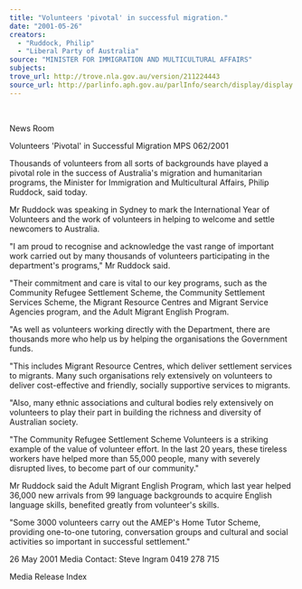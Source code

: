 ```yaml
---
title: "Volunteers 'pivotal' in successful migration."
date: "2001-05-26"
creators:
  - "Ruddock, Philip"
  - "Liberal Party of Australia"
source: "MINISTER FOR IMMIGRATION AND MULTICULTURAL AFFAIRS"
subjects:
trove_url: http://trove.nla.gov.au/version/211224443
source_url: http://parlinfo.aph.gov.au/parlInfo/search/display/display.w3p;query=Id%3A%22media/pressrel/HO546%22
---
```


  

 News Room

 Volunteers 'Pivotal' in Successful Migration MPS 062/2001

 Thousands of volunteers from all sorts of backgrounds have played a pivotal role in the success of Australia's migration and humanitarian programs, the Minister for Immigration and Multicultural Affairs, Philip Ruddock, said today.

 Mr Ruddock was speaking in Sydney to mark the International Year of Volunteers and the work of volunteers in helping to welcome and settle newcomers to Australia.

 "I am proud to recognise and acknowledge the vast range of important work carried out by many thousands of volunteers participating in the department's programs," Mr Ruddock said.

 "Their commitment and care is vital to our key programs, such as the Community Refugee Settlement Scheme, the Community Settlement Services Scheme, the Migrant Resource Centres and Migrant Service Agencies program, and the Adult Migrant English Program.

 "As well as volunteers working directly with the Department, there are thousands more who help us by helping the organisations the Government funds.

 "This includes Migrant Resource Centres, which deliver settlement services to migrants. Many such organisations rely extensively on volunteers to deliver cost-effective and friendly, socially supportive services to migrants.

 "Also, many ethnic associations and cultural bodies rely extensively on volunteers to play their part in building the richness and diversity of Australian society.

 "The Community Refugee Settlement Scheme Volunteers is a striking example of the value of volunteer effort. In the last 20 years, these tireless workers have helped more than 55,000 people, many with severely disrupted lives, to become part of our community."

 Mr Ruddock said the Adult Migrant English Program, which last year helped 36,000 new arrivals from 99 language backgrounds to acquire English language skills, benefited greatly from volunteer's skills.

 "Some 3000 volunteers carry out the AMEP's Home Tutor Scheme, providing one-to-one tutoring, conversation groups and cultural and social activities so important in successful settlement."

 26 May 2001 Media Contact: Steve Ingram 0419 278 715

 Media Release Index

  

